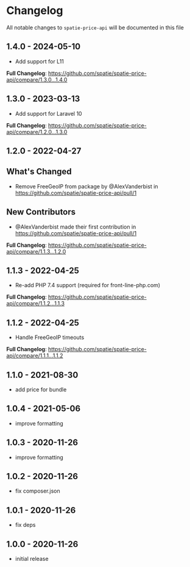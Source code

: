 # Changelog

All notable changes to `spatie-price-api` will be documented in this file

## 1.4.0 - 2024-05-10

* Add support for L11

**Full Changelog**: https://github.com/spatie/spatie-price-api/compare/1.3.0...1.4.0

## 1.3.0 - 2023-03-13

- Add support for Laravel 10

**Full Changelog**: https://github.com/spatie/spatie-price-api/compare/1.2.0...1.3.0

## 1.2.0 - 2022-04-27

## What's Changed

- Remove FreeGeoIP from package by @AlexVanderbist in https://github.com/spatie/spatie-price-api/pull/1

## New Contributors

- @AlexVanderbist made their first contribution in https://github.com/spatie/spatie-price-api/pull/1

**Full Changelog**: https://github.com/spatie/spatie-price-api/compare/1.1.3...1.2.0

## 1.1.3 - 2022-04-25

- Re-add PHP 7.4 support (required for front-line-php.com)

**Full Changelog**: https://github.com/spatie/spatie-price-api/compare/1.1.2...1.1.3

## 1.1.2 - 2022-04-25

- Handle FreeGeoIP timeouts

**Full Changelog**: https://github.com/spatie/spatie-price-api/compare/1.1.1...1.1.2

## 1.1.0 - 2021-08-30

- add price for bundle

## 1.0.4 - 2021-05-06

- improve formatting

## 1.0.3 - 2020-11-26

- improve formatting

## 1.0.2 - 2020-11-26

- fix composer.json

## 1.0.1 - 2020-11-26

- fix deps

## 1.0.0 - 2020-11-26

- initial release

